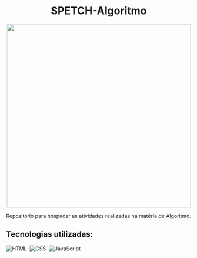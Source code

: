 <h1 align="center">SPETCH-Algoritmo</h1>

<p align="center">
  <img src="sptech.jpeg" width="500">
</p>

Repositório para hospedar as atividades realizadas na matéria de Algoritmo.

## Tecnologias utilizadas:

![HTML](https://img.shields.io/badge/HTML-0D1117?style=for-the-badge&logo=html5&labelColor=0D1117)&nbsp;
![CSS](https://img.shields.io/badge/CSS-0D1117?style=for-the-badge&logo=CSS3&logoColor=1572B6&labelColor=0D1117)&nbsp;
![JavaScript](https://img.shields.io/badge/JavaScript-0D1117?style=for-the-badge&logo=javascript&labelColor=0D1117&textColor=0D1117)&nbsp;
